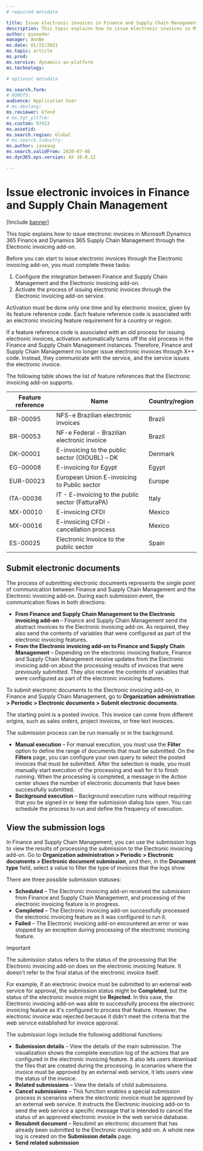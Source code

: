 ```yaml
---
# required metadata

title: Issue electronic invoices in Finance and Supply Chain Management
description: This topic explains how to issue electronic invoices in Microsoft Dynamics 365 Finance and Dynamics 365 Supply Chain Management through the Electronic invoicing add-on.
author: gionoder
manager: AnnBe
ms.date: 01/22/2021
ms.topic: article
ms.prod: 
ms.service: dynamics-ax-platform
ms.technology: 

# optional metadata

ms.search.form: 
# ROBOTS: 
audience: Application User
# ms.devlang: 
ms.reviewer: kfend
# ms.tgt_pltfrm: 
ms.custom: 97423
ms.assetid: 
ms.search.region: Global
# ms.search.industry: 
ms.author: janeaug
ms.search.validFrom: 2020-07-08
ms.dyn365.ops.version: AX 10.0.12

---
```


# Issue electronic invoices in Finance and Supply Chain Management

[!include [banner](../includes/banner.md)]

This topic explains how to issue electronic invoices in Microsoft Dynamics 365 Finance and Dynamics 365 Supply Chain Management through the Electronic invoicing add-on.

Before you can start to issue electronic invoices through the Electronic invoicing add-on, you must complete these tasks:

1. Configure the integration between Finance and Supply Chain Management and the Electronic invoicing add-on.
2. Activate the process of issuing electronic invoices through the Electronic invoicing add-on service.

Activation must be done only one time and by electronic invoice, given by its feature reference code. Each feature reference code is associated with an electronic invoicing feature requirement for a country or region.

If a feature reference code is associated with an old process for issuing electronic invoices, activation automatically turns off the old process in the Finance and Supply Chain Management instances. Therefore, Finance and Supply Chain Management no longer issue electronic invoices through X++ code. Instead, they communicate with the service, and the service issues the electronic invoice.

The following table shows the list of feature references that the Electronic invoicing add-on supports.

| Feature reference | Name                                              | Country/region |
|-------------------|---------------------------------------------------|----------------|
| BR-00095          | NFS-e Brazilian electronic invoices               | Brazil         |
| BR-00053          | NF-e Federal - Brazilian electronic invoice       | Brazil         |
| DK-00001          | E-invoicing to the public sector (OIOUBL) – DK    | Denmark        |
| EG-00008          | E-invoicing for Egypt                             | Egypt          |
| EUR-00023         | European Union E-invoicing to Public sector       | Europe         |
| ITA-00036         | IT - E-invoicing to the public sector (FatturaPA) | Italy          |
| MX-00010          | E-invoicing CFDI                                  | Mexico         |
| MX-00016          | E-invoicing CFDI - cancellation process           | Mexico         |
| ES-00025          | Electronic Invoice to the public sector           | Spain          |

## Submit electronic documents

The process of submitting electronic documents represents the single point of communication between Finance and Supply Chain Management and the Electronic invoicing add-on. During each submission event, the communication flows in both directions:

- **From Finance and Supply Chain Management to the Electronic invoicing add-on** – Finance and Supply Chain Management send the abstract invoices to the Electronic invoicing add-on. As required, they also send the contents of variables that were configured as part of the electronic invoicing features.
- **From the Electronic invoicing add-on to Finance and Supply Chain Management** – Depending on the electronic invoicing feature, Finance and Supply Chain Management receive updates from the Electronic invoicing add-on about the processing results of invoices that were previously submitted. They also receive the contents of variables that were configured as part of the electronic invoicing features.

To submit electronic documents to the Electronic invoicing add-on, in Finance and Supply Chain Management, go to **Organization administration &gt; Periodic &gt; Electronic documents &gt; Submit electronic documents**.

The starting point is a posted invoice. This invoice can come from different origins, such as sales orders, project invoices, or free text invoices.

The submission process can be run manually or in the background.

- **Manual execution** – For manual execution, you must use the **Filter** option to define the range of documents that must be submitted. On the **Filters** page, you can configure your own query to select the posted invoices that must be submitted. After the selection is made, you must manually start execution of the processing and wait for it to finish running. When the processing is completed, a message in the Action center shows the number of electronic documents that have been successfully submitted.
- **Background execution** – Background execution runs without requiring that you be signed in or keep the submission dialog box open. You can schedule the process to run and define the frequency of execution.

## View the submission logs

In Finance and Supply Chain Management, you can use the submission logs to view the results of processing the submission to the Electronic invoicing add-on. Go to **Organization administration &gt; Periodic &gt; Electronic documents &gt; Electronic document submission**, and then, in the **Document type** field, select a value to filter the type of invoices that the logs show.

There are three possible submission statuses:

- **Scheduled** – The Electronic invoicing add-on received the submission from Finance and Supply Chain Management, and processing of the electronic invoicing feature is in progress.
- **Completed** – The Electronic invoicing add-on successfully processed the electronic invoicing feature as it was configured to run it.
- **Failed** – The Electronic invoicing add-on encountered an error or was stopped by an exception during processing of the electronic invoicing feature.

> [!IMPORTANT]
> The submission status refers to the status of the processing that the Electronic invoicing add-on does on the electronic invoicing feature. It doesn't refer to the final status of the electronic invoice itself.
>
> For example, if an electronic invoice must be submitted to an external web service for approval, the submission status might be **Completed**, but the status of the electronic invoice might be **Rejected**. In this case, the Electronic invoicing add-on was able to successfully process the electronic invoicing feature as it's configured to process that feature. However, the electronic invoice was rejected because it didn't meet the criteria that the web service established for invoice approval.

The submission logs include the following additional functions:

- **Submission details** – View the details of the main submission. The visualization shows the complete execution log of the actions that are configured in the electronic invoicing feature. It also lets users download the files that are created during the processing. In scenarios where the invoice must be approved by an external web service, it lets users view the status of the invoice.
- **Related submissions** – View the details of child submissions.
- **Cancel submissions** – This function enables a special submission process in scenarios where the electronic invoice must be approved by an external web service. It instructs the Electronic invoicing add-on to send the web service a specific message that is intended to cancel the status of an approved electronic invoice in the web service database.
- **Resubmit document** – Resubmit an electronic document that has already been submitted to the Electronic invoicing add-on. A whole new log is created on the **Submission details** page.
- **Send related submission**
